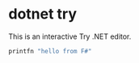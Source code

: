 # dotnet try

This is an interactive Try .NET editor.

``` csharp --source-file ./samples/FSharpConsole/Program.fs --project ./samples/FSharpConsole/FSharpConsole.fsproj  --region some_region
printfn "hello from F#"
```
